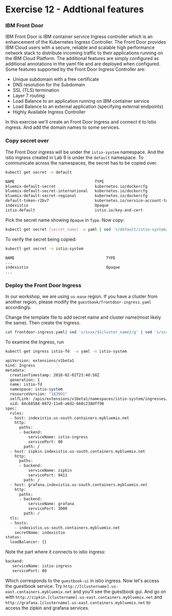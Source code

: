 # Exercise 12 - Addtional features

### IBM Front Door

IBM Front Door is IBM container service Ingress controller which is an enhancement of the Kubernetes Ingress Controller. The Front Door provides IBM Cloud users with a secure, reliable and scalable high performance network stack to distribute incoming traffic to their applications running on the IBM Cloud Platform. The additional features are simply configured as additional annotations in the yaml file and are deployed when configured. Some features supported by the Front Door Ingress Controller are:
* Unique subdomain with a free certificate
* DNS resolution for the Subdomain
* SSL (TLS) termination
* Layer 7 routing
* Load Balance to an application running on IBM container service
* Load Balance to an external application (specifying external endpoints)
* Highly Available Ingress Controller

In this exercise we'll create an Front Door Ingress and connect it to Istio ingress. And add the domain names to some services.

### Copy secret over
The Front Door ingress will be under the `istio-system` namespace. And the istio ingress created in Lab 6 is under the `default` namespace. To communicate across the namespaces, the secret has to be copied over.
```sh
kubectl get secret -n default
```

```sh
NAME                                   TYPE                                  DATA      AGE
bluemix-default-secret                 kubernetes.io/dockercfg               1         4d
bluemix-default-secret-international   kubernetes.io/dockercfg               1         4d
bluemix-default-secret-regional        kubernetes.io/dockercfg               1         4d
default-token-r2bv7                    kubernetes.io/service-account-token   3         4d
indexistio                             Opaque                                2         4d
istio.default                          istio.io/key-and-cert                 3         2d
```
Pick the secret name showing `Opaque` in `Type`.
Now copy:
```sh
kubectl get secret [secret_name] -o yaml | sed 's/default/istio-system/g' | kubectl -n istio-system create -f -
```
To verify the secret being copied:
```sh
kubectl get secret -n istio-system
```
```sh
NAME                                        TYPE                                  DATA      AGE
...
indexistio                                  Opaque                                2         23s
...
```
### Deploy the Front Door Ingress
In our workshop, we are using `us-ease` region. If you have a cluster from another region, please modify the `guestbook/frontdoor-ingress.yaml` accordingly.

Change the template file to add secret name and cluster name(most likely the same). Then create the Ingress.
```sh
cat frontdoor-ingress.yaml| sed 's/xxxx/${cluster_name}/g' | sed 's/ssss/${secret_name}/g' | kubectl -n istio-system create -f -
```
To examine the Ingress, run
```sh
kubectl get ingress istio-fd  -o yaml -n istio-system
```
```sh
apiVersion: extensions/v1beta1
kind: Ingress
metadata:
  creationTimestamp: 2018-02-02T23:40:58Z
  generation: 1
  name: istio-fd
  namespace: istio-system
  resourceVersion: "183991"
  selfLink: /apis/extensions/v1beta1/namespaces/istio-system/ingresses/istio-fd
  uid: 84c68584-0872-11e8-a6d2-660c238dff98
spec:
  rules:
  - host: indexistio.us-south.containers.mybluemix.net
    http:
      paths:
      - backend:
          serviceName: istio-ingress
          servicePort: 80
        path: /
  - host: zipkin.indexistio.us-south.containers.mybluemix.net
    http:
      paths:
      - backend:
          serviceName: zipkin
          servicePort: 9411
        path: /
  - host: grafana.indexistio.us-south.containers.mybluemix.net
    http:
      paths:
      - backend:
          serviceName: grafana
          servicePort: 3000
        path: /
  tls:
  - hosts:
    - indexistio.us-south.containers.mybluemix.net
    secretName: indexistio
status:
  loadBalancer: {}
```

Note the part where it connects to istio ingress:
```sh
backend:
   serviceName: istio-ingress
   servicePort: 80
```
Which corresponds to the `guestbook-ui` in istio ingress.
Now let's access the guestbook service. Try `http://[clustername].us-east.containers.mybluemix.net` and you'll see the guestbook gui.
And go on with `http://zipkin.[clustername].us-east.containers.mybluemix.net` and `http://grafana.[clustername].us-east.containers.mybluemix.net` to access the zipkin and grafana services.
